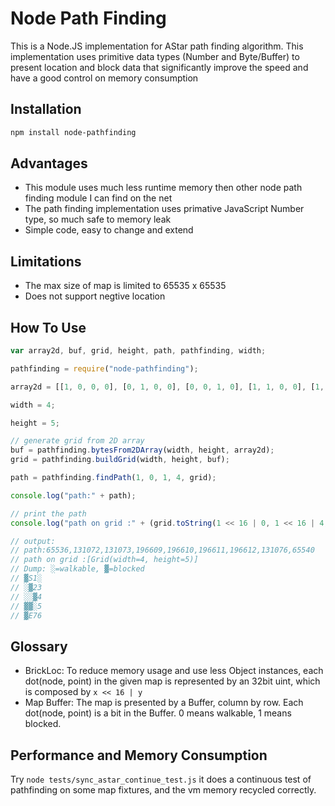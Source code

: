# Node Path Finding

This is a Node.JS implementation for AStar path finding algorithm.
This implementation uses primitive data types (Number and Byte/Buffer) to present location and block data that significantly improve the speed and have a good control on memory consumption

## Installation

```bash
npm install node-pathfinding
```

## Advantages
- This module uses much less runtime memory then other node path finding module I can find on the net
- The path finding implementation uses primative JavaScript Number type, so much safe to memory leak
- Simple code, easy to change and extend

## Limitations
- The max size of map is limited to 65535 x 65535
- Does not support negtive location

## How To Use

```javascript
var array2d, buf, grid, height, path, pathfinding, width;

pathfinding = require("node-pathfinding");

array2d = [[1, 0, 0, 0], [0, 1, 0, 0], [0, 0, 1, 0], [1, 1, 0, 0], [1, 0, 0, 0]];

width = 4;

height = 5;

// generate grid from 2D array
buf = pathfinding.bytesFrom2DArray(width, height, array2d);
grid = pathfinding.buildGrid(width, height, buf);

path = pathfinding.findPath(1, 0, 1, 4, grid);

console.log("path:" + path);

// print the path
console.log("path on grid :" + (grid.toString(1 << 16 | 0, 1 << 16 | 4, path)));

// output:
// path:65536,131072,131073,196609,196610,196611,196612,131076,65540
// path on grid :[Grid(width=4, height=5)]
// Dump: ░=walkable, ▓=blocked
// ▓S1░
// ░▓23
// ░░▓4
// ▓▓░5
// ▓E76

```

## Glossary
- BrickLoc: To reduce memory usage and use less Object instances, each dot(node, point) in the given map is represented by an 32bit uint, which is composed by ` x << 16 | y `
- Map Buffer: The map is presented by a Buffer, column by row. Each dot(node, point) is a bit in the Buffer. 0 means walkable, 1 means blocked.

## Performance and Memory Consumption

Try ```node tests/sync_astar_continue_test.js```
it does a continuous test of pathfinding on some map fixtures, and the vm memory recycled correctly.



